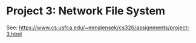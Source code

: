 # Project 3: Network File System

See: https://www.cs.usfca.edu/~mmalensek/cs326/assignments/project-3.html
